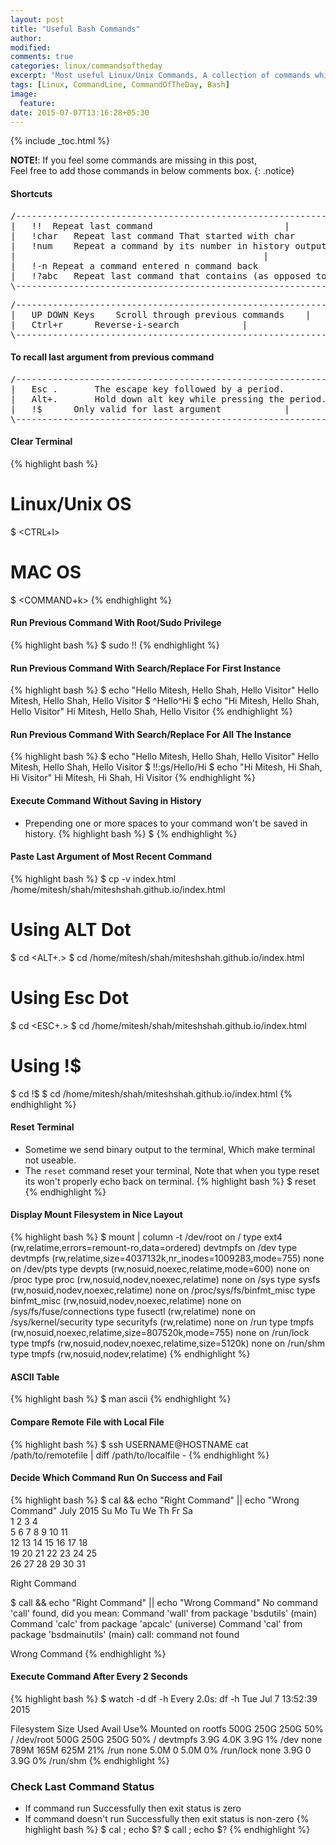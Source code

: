 ```yaml
---
layout: post
title: "Useful Bash Commands"
author:
modified:
comments: true
categories: linux/commandsoftheday
excerpt: "Most useful Linux/Unix Commands, A collection of commands which can save lot's of our typing time."
tags: [Linux, CommandLine, CommandOfTheDay, Bash]
image:
  feature:
date: 2015-07-07T13:16:28+05:30
---
```



{% include _toc.html %}

**NOTE!**: If you feel some commands are missing in this post,<br>
Feel free to add those commands in below comments box.
{: .notice}

#### Shortcuts
<pre>
/---------------------------------------------------------------------------------------\
|	!!	Repeat last command							|
|	!char	Repeat last command That started with char				|
|	!num	Repeat a command by its number in history output			|
|										        |
|	!-n	Repeat a command entered n command back					|
|	!?abc	Repeat last command that contains (as opposed to ?started with?) abc    |
\---------------------------------------------------------------------------------------/
</pre>
<pre>
/---------------------------------------------------------------\
|	UP DOWN Keys	Scroll through previous commands	|
|	Ctrl+r		Reverse-i-search		  	|
\---------------------------------------------------------------/
</pre>

#### To recall last argument from previous command
<pre>
/-----------------------------------------------------------------------\
|	Esc .		The escape key followed by a period.		|
|	Alt+.		Hold down alt key while pressing the period.	|
|	!$		Only valid for last argument			|
\-----------------------------------------------------------------------/
</pre>

#### Clear Terminal
{% highlight bash %}
# Linux/Unix OS
$ <CTRL+l>
# MAC OS
$ <COMMAND+k>
{% endhighlight %}

#### Run Previous Command With Root/Sudo Privilege
{% highlight bash %}
$ sudo !!
{% endhighlight %}

#### Run Previous Command With Search/Replace For First Instance
{% highlight bash %}
$ echo "Hello Mitesh, Hello Shah, Hello Visitor"
Hello Mitesh, Hello Shah, Hello Visitor
$ ^Hello^Hi
$ echo "Hi Mitesh, Hello Shah, Hello Visitor"
Hi Mitesh, Hello Shah, Hello Visitor
{% endhighlight %}

#### Run Previous Command With Search/Replace For All The Instance
{% highlight bash %}
$ echo "Hello Mitesh, Hello Shah, Hello Visitor"
Hello Mitesh, Hello Shah, Hello Visitor
$ !!:gs/Hello/Hi
$ echo "Hi Mitesh, Hi Shah, Hi Visitor"
Hi Mitesh, Hi Shah, Hi Visitor
{% endhighlight %}

#### Execute Command Without Saving in History

* Prepending one or more spaces to your command won't be saved in history.
{% highlight bash %}
$ <SPACE><COMMAND>
{% endhighlight %}

#### Paste Last Argument of Most Recent Command
{% highlight bash %}
$ cp -v index.html /home/mitesh/shah/miteshshah.github.io/index.html
# Using ALT Dot
$ cd <ALT+.>
$ cd /home/mitesh/shah/miteshshah.github.io/index.html
# Using Esc Dot
$ cd <ESC+.>
$ cd /home/mitesh/shah/miteshshah.github.io/index.html
# Using !$
$ cd !$
$ cd /home/mitesh/shah/miteshshah.github.io/index.html
{% endhighlight %}

#### Reset Terminal

* Sometime we send binary output to the terminal, Which make terminal not useable.
* The `reset` command reset your terminal, Note that when you type reset its won't properly echo back on terminal.
{% highlight bash %}
$ reset
{% endhighlight %}

#### Display Mount Filesystem in Nice Layout
{% highlight bash %}
$ mount | column -t
/dev/root  on  /                         type  ext4         (rw,relatime,errors=remount-ro,data=ordered)
devtmpfs   on  /dev                      type  devtmpfs     (rw,relatime,size=4037132k,nr_inodes=1009283,mode=755)
none       on  /dev/pts                  type  devpts       (rw,nosuid,noexec,relatime,mode=600)
none       on  /proc                     type  proc         (rw,nosuid,nodev,noexec,relatime)
none       on  /sys                      type  sysfs        (rw,nosuid,nodev,noexec,relatime)
none       on  /proc/sys/fs/binfmt_misc  type  binfmt_misc  (rw,nosuid,nodev,noexec,relatime)
none       on  /sys/fs/fuse/connections  type  fusectl      (rw,relatime)
none       on  /sys/kernel/security      type  securityfs   (rw,relatime)
none       on  /run                      type  tmpfs        (rw,nosuid,noexec,relatime,size=807520k,mode=755)
none       on  /run/lock                 type  tmpfs        (rw,nosuid,nodev,noexec,relatime,size=5120k)
none       on  /run/shm                  type  tmpfs        (rw,nosuid,nodev,relatime)
{% endhighlight %}

#### ASCII Table
{% highlight bash %}
$ man ascii
{% endhighlight %}

#### Compare Remote File with Local File
{% highlight bash %}
$ ssh USERNAME@HOSTNAME cat /path/to/remotefile | diff /path/to/localfile -
{% endhighlight %}


#### Decide Which Command Run On Success and Fail
{% highlight bash %}
$ cal && echo "Right Command" || echo "Wrong Command"
July 2015
Su Mo Tu We Th Fr Sa  
     1  2  3  4  
5  6  7  8  9 10 11  
12 13 14 15 16 17 18  
19 20 21 22 23 24 25  
26 27 28 29 30 31

Right Command

$  call && echo "Right Command" || echo "Wrong Command"
No command 'call' found, did you mean:
 Command 'wall' from package 'bsdutils' (main)
 Command 'calc' from package 'apcalc' (universe)
 Command 'cal' from package 'bsdmainutils' (main)
call: command not found

Wrong Command
{% endhighlight %}

#### Execute Command After Every 2 Seconds

{% highlight bash %}
$ watch -d df -h
Every 2.0s: df -h                                                                                                                      Tue Jul  7 13:52:39 2015

Filesystem      Size  Used Avail Use% Mounted on
rootfs          500G  250G  250G  50% /
/dev/root       500G  250G  250G  50% /
devtmpfs        3.9G  4.0K  3.9G   1% /dev
none            789M  165M  625M  21% /run
none            5.0M     0  5.0M   0% /run/lock
none            3.9G     0  3.9G   0% /run/shm
{% endhighlight %}

### Check Last Command Status

* If command run Successfully then exit status is zero
* If command doesn't run Successfully then exit status is non-zero
{% highlight bash %}
$ cal ; echo $?
$ call ; echo $?
{% endhighlight %}
